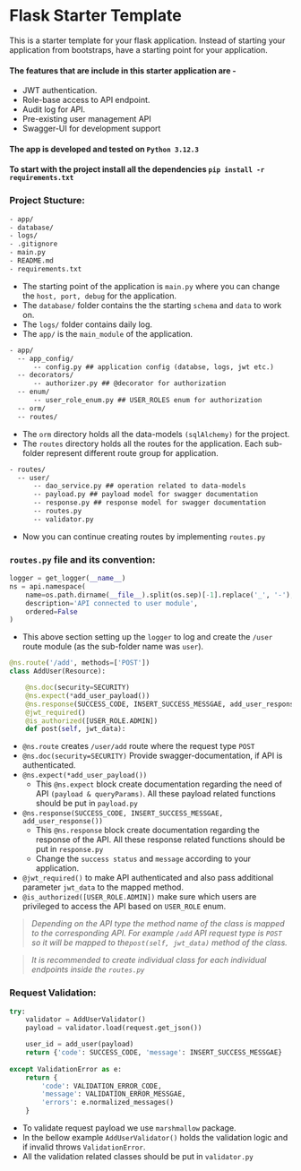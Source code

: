 # Flask Starter Template

This is a starter template for your flask application. Instead of starting your application from bootstraps, have a starting point for your application.

#### The features that are include in this starter application are -

* JWT authentication.
* Role-base access to API endpoint.
* Audit  log for API.
* Pre-existing user management API
* Swagger-UI for development support

#### The app is developed and tested on `Python 3.12.3`

#### To start with the project install all the dependencies &#xA;`pip install -r requirements.txt`

####

### Project Stucture:

```txt
- app/
- database/
- logs/
- .gitignore
- main.py
- README.md
- requirements.txt
```

* The  starting point of the application is `main.py` where you can change the `host, port, debug` for the application.
* The `database/` folder contains the the starting `schema` and `data` to work on.
* The `logs/` folder contains daily log.
* The `app/` is the `main_module` of the application.

```txt
- app/
  -- app_config/
      -- config.py ## application config (databse, logs, jwt etc.)
  -- decorators/
      -- authorizer.py ## @decorator for authorization
  -- enum/
      -- user_role_enum.py ## USER_ROLES enum for authorization
  -- orm/
  -- routes/
```

* The `orm` directory holds all the data-models `(sqlAlchemy)` for the project.
* The `routes` directory holds all the routes for the application. Each sub-folder represent different route group for application.

```txt
- routes/
  -- user/
      -- dao_service.py ## operation related to data-models
      -- payload.py ## payload model for swagger documentation
      -- response.py ## response model for swagger documentation
      -- routes.py
      -- validator.py
```

* Now you can continue creating routes by implementing  `routes.py`

### `routes.py` file and its convention:

```python
logger = get_logger(__name__)
ns = api.namespace(
    name=os.path.dirname(__file__).split(os.sep)[-1].replace('_', '-'),
    description='API connected to user module',
    ordered=False
)
```
* This above section setting up the `logger` to log and create the `/user` route module (as the sub-folder name was `user`).

```python
@ns.route('/add', methods=['POST'])
class AddUser(Resource):

    @ns.doc(security=SECURITY)
    @ns.expect(*add_user_payload())
    @ns.response(SUCCESS_CODE, INSERT_SUCCESS_MESSGAE, add_user_response())
    @jwt_required()
    @is_authorized([USER_ROLE.ADMIN])
    def post(self, jwt_data):
```

* `@ns.route` creates `/user/add` route where the request type `POST`
* `@ns.doc(security=SECURITY)` Provide swagger-documentation, if API is authenticated.
* `@ns.expect(*add_user_payload())`&#x20;
  * This `@ns.expect` block create documentation regarding the need of API `(payload & queryParams)`. All these payload related functions should be put in `payload.py`
* `@ns.response(SUCCESS_CODE, INSERT_SUCCESS_MESSGAE, add_user_response())`&#x20;
  * This `@ns.response` block create documentation regarding the response of the API. All these response related functions should be put in `response.py`
  * Change the `success status` and `message` according to your application.
* `@jwt_required()` to make API authenticated and also pass additional parameter `jwt_data` to the mapped method.
* `@is_authorized([USER_ROLE.ADMIN])` make sure which users are privileged to access the API based on `USER_ROLE` enum.

> *Depending on the API type the method name of the class is mapped to the corresponding API. For example `/add` API request type is `POST` so it will be mapped to the`post(self, jwt_data)` method of the class.*

> *It is recommended to create individual class for each individual endpoints inside the `routes.py`*



### Request Validation:

```python
try:
    validator = AddUserValidator()
    payload = validator.load(request.get_json())

    user_id = add_user(payload)
    return {'code': SUCCESS_CODE, 'message': INSERT_SUCCESS_MESSGAE}
        
except ValidationError as e:
    return {
        'code': VALIDATION_ERROR_CODE, 
        'message': VALIDATION_ERROR_MESSGAE,
        'errors': e.normalized_messages()
    }
```
* To validate request payload we use `marshmallow` package.
* In the bellow example `AddUserValidator()` holds the validation logic and if invalid throws `ValidationError`.
* All the validation related classes should be put  in `validator.py`
